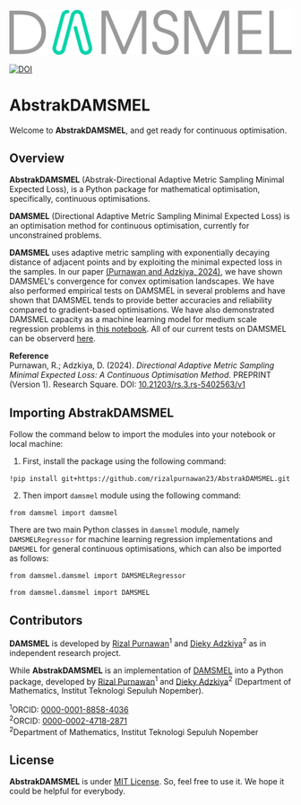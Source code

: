 <p align="center">
  <img src="img/AbstrakDAMSMEL_logo_v1.svg" alt="AbstrakDAMSMEL Logo">
</p>

[![DOI](https://zenodo.org/badge/883910405.svg)](https://doi.org/10.5281/zenodo.14042916)

# **AbstrakDAMSMEL**

Welcome to **AbstrakDAMSMEL**, and get ready for continuous optimisation.

## **Overview**

**AbstrakDAMSMEL** (Abstrak-Directional Adaptive Metric Sampling Minimal Expected Loss),
is a Python package for mathematical optimisation, specifically, continuous optimisations.

**DAMSMEL** (Directional Adaptive Metric Sampling Minimal Expected Loss) is an optimisation method for continuous optimisation, currently for unconstrained problems.

**DAMSMEL** uses adaptive metric sampling with exponentially decaying distance of adjacent points and by exploiting the minimal expected loss in the samples.
In our paper [(Purnawan and Adzkiya, 2024)](https://doi.org/10.21203/rs.3.rs-5402563/v1), we have shown DAMSMEL's convergence for convex optimisation landscapes.
We have also performed empirical tests on DAMSMEL in several problems and have shown that DAMSMEL tends to provide better
accuracies and reliability compared to gradient-based optimisations. We have also demonstrated DAMSMEL capacity as a machine learning model
for medium scale regression problems in [this notebook](damsmel_tests/damsmel_test_concrete.ipynb).
All of our current tests on DAMSMEL can be observerd [here](damsmel_tests).

**Reference**\
Purnawan, R.; Adzkiya, D. (2024). *Directional Adaptive Metric Sampling Minimal Expected Loss: A Continuous Optimisation Method*.
PREPRINT (Version 1). Research Square. DOI: [10.21203/rs.3.rs-5402563/v1](https://doi.org/10.21203/rs.3.rs-5402563/v1)

## **Importing AbstrakDAMSMEL**

Follow the command below to import the modules into your notebook or local machine:

1. First, install the package using the following command:
```
!pip install git+https://github.com/rizalpurnawan23/AbstrakDAMSMEL.git
```
2. Then import `damsmel` module using the following command:
```
from damsmel import damsmel
```
There are two main Python classes in `damsmel` module, namely `DAMSMELRegressor` for machine learning regression
implementations and `DAMSMEL` for general continuous optimisations,
which can also be imported as follows:
```
from damsmel.damsmel import DAMSMELRegressor
```
```
from damsmel.damsmel import DAMSMEL
```

## **Contributors**

**DAMSMEL** is developed by [Rizal Purnawan](https://github.com/rizalpurnawan23)<sup>1</sup> and [Dieky Adzkiya](https://github.com/diekyadzkiya)<sup>2</sup>
as in independent research project.

While **AbstrakDAMSMEL** is an implementation of [DAMSMEL](https://doi.org/10.21203/rs.3.rs-5402563/v1) into a Python package,
developed by [Rizal Purnawan](https://github.com/rizalpurnawan23)<sup>1</sup> and [Dieky Adzkiya](https://github.com/diekyadzkiya)<sup>2</sup>
(Department of Mathematics, Institut Teknologi Sepuluh Nopember).

<sup>1</sup>ORCID: [0000-0001-8858-4036](https://orcid.org/0000-0001-8858-4036)\
<sup>2</sup>ORCID: [0000-0002-4718-2871](https://orcid.org/0000-0002-4718-2871)\
<sup>2</sup>Department of Mathematics, Institut Teknologi Sepuluh Nopember

## **License**

**AbstrakDAMSMEL** is under [MIT License](LICENSE). So, feel free to use it. We hope it could be helpful for everybody.
